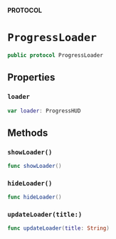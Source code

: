 **PROTOCOL**

# `ProgressLoader`

```swift
public protocol ProgressLoader
```

## Properties
### `loader`

```swift
var loader: ProgressHUD
```

## Methods
### `showLoader()`

```swift
func showLoader()
```

### `hideLoader()`

```swift
func hideLoader()
```

### `updateLoader(title:)`

```swift
func updateLoader(title: String)
```
